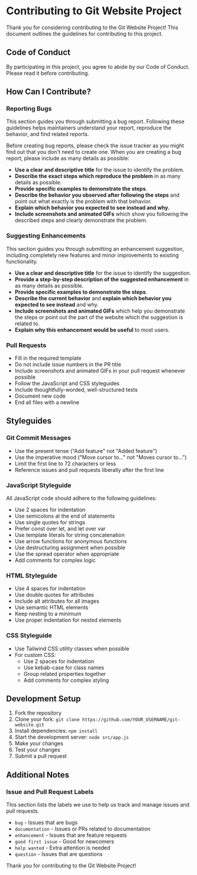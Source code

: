 # Contributing to Git Website Project

Thank you for considering contributing to the Git Website Project! This document outlines the guidelines for contributing to this project.

## Code of Conduct

By participating in this project, you agree to abide by our Code of Conduct. Please read it before contributing.

## How Can I Contribute?

### Reporting Bugs

This section guides you through submitting a bug report. Following these guidelines helps maintainers understand your report, reproduce the behavior, and find related reports.

Before creating bug reports, please check the issue tracker as you might find out that you don't need to create one. When you are creating a bug report, please include as many details as possible:

* **Use a clear and descriptive title** for the issue to identify the problem.
* **Describe the exact steps which reproduce the problem** in as many details as possible.
* **Provide specific examples to demonstrate the steps**.
* **Describe the behavior you observed after following the steps** and point out what exactly is the problem with that behavior.
* **Explain which behavior you expected to see instead and why.**
* **Include screenshots and animated GIFs** which show you following the described steps and clearly demonstrate the problem.

### Suggesting Enhancements

This section guides you through submitting an enhancement suggestion, including completely new features and minor improvements to existing functionality.

* **Use a clear and descriptive title** for the issue to identify the suggestion.
* **Provide a step-by-step description of the suggested enhancement** in as many details as possible.
* **Provide specific examples to demonstrate the steps**.
* **Describe the current behavior** and **explain which behavior you expected to see instead** and why.
* **Include screenshots and animated GIFs** which help you demonstrate the steps or point out the part of the website which the suggestion is related to.
* **Explain why this enhancement would be useful** to most users.

### Pull Requests

* Fill in the required template
* Do not include issue numbers in the PR title
* Include screenshots and animated GIFs in your pull request whenever possible
* Follow the JavaScript and CSS styleguides
* Include thoughtfully-worded, well-structured tests
* Document new code
* End all files with a newline

## Styleguides

### Git Commit Messages

* Use the present tense ("Add feature" not "Added feature")
* Use the imperative mood ("Move cursor to..." not "Moves cursor to...")
* Limit the first line to 72 characters or less
* Reference issues and pull requests liberally after the first line

### JavaScript Styleguide

All JavaScript code should adhere to the following guidelines:

* Use 2 spaces for indentation
* Use semicolons at the end of statements
* Use single quotes for strings
* Prefer const over let, and let over var
* Use template literals for string concatenation
* Use arrow functions for anonymous functions
* Use destructuring assignment when possible
* Use the spread operator when appropriate
* Add comments for complex logic

### HTML Styleguide

* Use 4 spaces for indentation
* Use double quotes for attributes
* Include alt attributes for all images
* Use semantic HTML elements
* Keep nesting to a minimum
* Use proper indentation for nested elements

### CSS Styleguide

* Use Tailwind CSS utility classes when possible
* For custom CSS:
  * Use 2 spaces for indentation
  * Use kebab-case for class names
  * Group related properties together
  * Add comments for complex styling

## Development Setup

1. Fork the repository
2. Clone your fork: `git clone https://github.com/YOUR_USERNAME/git-website.git`
3. Install dependencies: `npm install`
4. Start the development server: `node src/app.js`
5. Make your changes
6. Test your changes
7. Submit a pull request

## Additional Notes

### Issue and Pull Request Labels

This section lists the labels we use to help us track and manage issues and pull requests.

* `bug` - Issues that are bugs
* `documentation` - Issues or PRs related to documentation
* `enhancement` - Issues that are feature requests
* `good first issue` - Good for newcomers
* `help wanted` - Extra attention is needed
* `question` - Issues that are questions

Thank you for contributing to the Git Website Project!